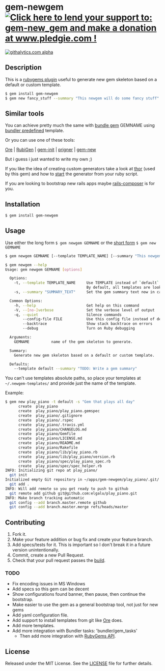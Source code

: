 # gem-newgem  <a href='http://www.pledgie.com/campaigns/19482'><img alt='Click here to lend your support to: gem-new_gem and make a donation at www.pledgie.com !' src='http://www.pledgie.com/campaigns/19482.png?skin_name=chrome' border='0' /></a>  
[![githalytics.com alpha](https://cruel-carlota.pagodabox.com/c0f61e8aa17ee1763b4db6aaf4249450 "githalytics.com")](http://githalytics.com/elgalu/gem-newgem)

## Description

This is a [rubygems plugin][Gem plugins] useful to generate new gem skeleton based on a default or custom template.

```bash
$ gem install gem-newgem
$ gem new fancy_stuff --summary "This newgem will do some fancy stuff"
```

## Similar tools

You can achieve pretty much the same with [bundle gem][] GEMNAME using [bundler predefined][] template.

Or you can use one of these tools:

[Ore][] | [RubiGen][] | [gem-init][] | [prigner][] | [gem-new][]

But i guess i just wanted to write my own ;)

If you like the idea of creating custom generators take a look at [thor][] (used by this gem) and how to [start][] the generator from your ruby script.

If you are looking to bootstrap new rails apps maybe [rails-composer][] is for you.

## Installation

```bash
$ gem install gem-newgem
```

## Usage

Use either the long form `$ gem newgem GEMNAME` or the [short form][] `$ gem new GEMNAME`

```bash
$ gem newgem GEMNAME [--template TEMPLATE_NAME] [--summary "This newgem will do some fancy stuff"]

$ gem newgem --help
Usage: gem newgem GEMNAME [options]

  Options:
    -t, --template TEMPLATE_NAME     Use TEMPLATE instead of `default` template
                                     By default, all templates are looked at ~/.newgem-templates/
    -s, --summary "SUMMARY_TEXT"     Set the gem summary text now in case you want to save time.

  Common Options:
    -h, --help                       Get help on this command
    -V, --[no-]verbose               Set the verbose level of output
    -q, --quiet                      Silence commands
        --config-file FILE           Use this config file instead of default
        --backtrace                  Show stack backtrace on errors
        --debug                      Turn on Ruby debugging

  Arguments:
    GEMNAME          name of the gem skeleton to generate.

  Summary:
    Generate new gem skeleton based on a default or custom template.

  Defaults:
    --template default --summary "TODO: Write a gem summary"
```

You can't use templates absolute paths, so place your templates at `~/.newgem-templates/` and provide just the name of the template.

Example:

```bash
$ gem new play_piano -t default -s "Gem that plays all day"
      create  play_piano
      create  play_piano/play_piano.gemspec
      create  play_piano/.gitignore
      create  play_piano/.rspec
      create  play_piano/.travis.yml
      create  play_piano/CHANGELOG.md
      create  play_piano/Gemfile
      create  play_piano/LICENSE.md
      create  play_piano/README.md
      create  play_piano/Rakefile
      create  play_piano/lib/play_piano.rb
      create  play_piano/lib/play_piano/version.rb
      create  play_piano/spec/play_piano_spec.rb
      create  play_piano/spec/spec_helper.rb
INFO: Initializing git repo at play_piano/
  git init
Initialized empty Git repository in ~/apps/gem-newgem/play_piano/.git/
  git add .
INFO: Will add remote so you get ready to push to github
  git remote add github git@github.com:elgalu/play_piano.git
INFO: Make branch tracking automatic
  git config --add branch.master.remote github
  git config --add branch.master.merge refs/heads/master
```

## Contributing

1. Fork it.
2. Make your feature addition or bug fix and create your feature branch.
3. Add specs/tests for it. This is important so I don't break it in a future version unintentionally.
4. Commit, create a new Pull Request.
5. Check that your pull request passes the [build][travis pull requests].

### TODO
+ Fix encoding issues in MS Windows
+ Add specs so this gem can be decent
+ Show configurations found banner, then pause, then continue the bootstrap.
+ Make easier to use the gem as a general bootstrap tool, not just for new gems
+ Add yaml configuration file.
+ Add support to install templates from git like [Ore][Ore custom templates] does.
+ Add more templates.
+ Add more integration with Bundler tasks: 'bundler/gem_tasks'
  + Then add more integration with [RubyGems API][].

## License

Released under the MIT License. See the [LICENSE][] file for further details.

<!-- ## Links

[Gem plugins][] | [RubyGems][] | [Documentation][] | [Source][] | [Bugtracker][] | [Build Status][] | [Dependency Status][] | [Code Climate][]
 -->

[Gem plugins]: http://guides.rubygems.org/plugins/
[short form]: https://github.com/rubygems/rubygems/blob/1894b60ee9b65f768c40a6b834b49f04feac6edd/lib/rubygems/command_manager.rb#L190

[bundle install]: http://gembundler.com/man/bundle-install.1.html
[Gemfile]: http://gembundler.com/man/gemfile.5.html
[LICENSE]: LICENSE.md

[RubyGems]: https://rubygems.org/gems/gem-newgem
[Documentation]: http://rubydoc.info/gems/gem-newgem
[Source]: https://github.com/elgalu/gem-newgem
[Bugtracker]: https://github.com/elgalu/gem-newgem/issues
[BS img]: https://travis-ci.org/elgalu/gem-newgem.png
[DS img]: https://gemnasium.com/elgalu/gem-newgem.png
[CC img]: https://codeclimate.com/github/elgalu/gem-newgem.png
[Build Status]: https://travis-ci.org/elgalu/gem-newgem
[travis pull requests]: https://travis-ci.org/elgalu/gem-newgem/pull_requests
[Dependency Status]: https://gemnasium.com/elgalu/gem-newgem
[Code Climate]: https://codeclimate.com/github/elgalu/gem-newgem

[bundle gem]: http://gembundler.com/v1.2/bundle_gem.html
[bundler predefined]: https://github.com/carlhuda/bundler/tree/master/lib/bundler/templates/newgem
[Ore]: https://github.com/ruby-ore/ore
[Ore custom templates]: https://github.com/ruby-ore/ore/blob/5a2d8f48db63f0a0cfd9c6c1d5d15765b0612b28/README.md#custom-templates
[RubiGen]: https://github.com/drnic/rubigen
[gem-init]: https://github.com/mwhuss/gem-init
[prigner]: https://github.com/codigorama/prigner
[gem-new]: https://github.com/apeiros/gem-new
[thor]: https://github.com/wycats/thor/wiki/Generators
[start]: http://elgalu.github.com/2013/how-to-run-thor-tasks-from-your-ruby-scripts/

[RubyGems API]: http://guides.rubygems.org/rubygems-org-api/
[rails-composer]: http://railsapps.github.com/rails-composer/

